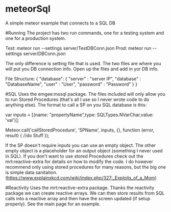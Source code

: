 # meteorSql
 A simple meteor example that connects  to a SQL DB
 
 
 #Running
 The project has two run commands, one for a testing system and one for a production system.
 
 Test: meteor run --settings server/TestDBConn.json
 Prod: meteor run --settings server/DBConn.json
 
 The only difference is setting file that is used.  The two files are where you will put you DB connection info. Open up the files and add in yor DB info.
  
File Structure:
 {
    "database": {
      "server"   : "server IP",
      "database" : "DatabaseName",
      "user"     : "User",
      "password" : "Password"
    }
  }
  
  
#SQL
Uses the emgee:mssql package.  The files included will only allow you to run Stored Procedures (that's all I use so I never wrote code to do anything else).  The format to call a SP on you SQL database is this:

var inputs = [{name: "propertyName",type: SQLTypes.NVarChar,value: 'val'}];

Meteor.call('callStoredProcedure', 'SPName', inputs, {}, function (error, result) {
    //do Stuff
});

If the SP doesn't require inputs you can use an empty object.  The other empty object is a placeholder for an output object (something I never used in SQL).  If you don't want to use stored Procedures check out the mrt:reactive-extra for details on how to modify the code.  I do however recommend only using stored procedures for many reasons, but the big one is simple data sanitation.  (https://www.explainxkcd.com/wiki/index.php/327:_Exploits_of_a_Mom)

#Reactivity
Uses the mrt:reactive-extra package.  Thanks the reactivity package we can create reactive arrays.  We can then store results from SQL calls into a reactive array and then have the screen updated (if setup properly).  See the main page for an example.
